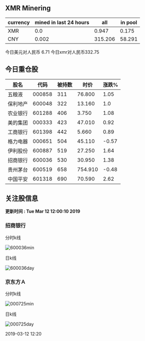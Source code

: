 ## XMR Minering

|currency|mined in last 24 hours|all|in pool|
|---|---|---|---|
|XMR|0.0|0.947|0.175|
|CNY|0.002|315.206|58.291|

今日美元对人民币 6.71	今日xmr对人民币332.75


## 今日重仓股 

|股名|代码|被持数|时价|涨跌%|
|---|---|---|---|---|
|五粮液|000858|311|76.800|1.05|
|保利地产|600048|322|13.160|1.0|
|农业银行|601288|406|3.750|1.08|
|美的集团|000333|423|47.010|0.92|
|工商银行|601398|442|5.660|0.89|
|格力电器|000651|504|45.110|-0.57|
|伊利股份|600887|519|27.250|1.64|
|招商银行|600036|530|30.950|1.38|
|贵州茅台|600519|658|754.910|-0.48|
|中国平安|601318|690|70.590|2.62|

## 关注股信息
**更新时间 : Tue Mar 12 12:00:10 2019**
### 招商银行 
分时k线

![600036min](http://image.sinajs.cn/newchart/min/n/sh600036.gif)

日k线

![600036day](http://image.sinajs.cn/newchart/daily/n/sh600036.gif)

### 京东方Ａ 
分时k线

![000725min](http://image.sinajs.cn/newchart/min/n/sz000725.gif)

日k线

![000725day](http://image.sinajs.cn/newchart/daily/n/sz000725.gif)

2019-03-12 12:20
